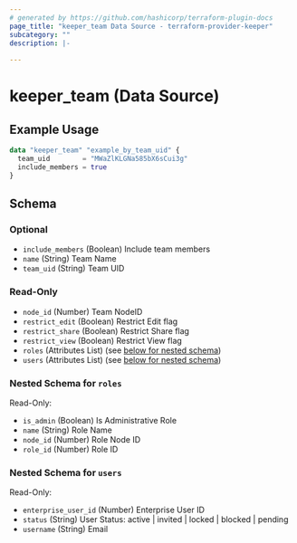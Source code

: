 ```yaml
---
# generated by https://github.com/hashicorp/terraform-plugin-docs
page_title: "keeper_team Data Source - terraform-provider-keeper"
subcategory: ""
description: |-
  
---
```


# keeper_team (Data Source)



## Example Usage

```terraform
data "keeper_team" "example_by_team_uid" {
  team_uid        = "MWaZlKLGNa585bX6sCui3g"
  include_members = true
}
```

<!-- schema generated by tfplugindocs -->
## Schema

### Optional

- `include_members` (Boolean) Include team members
- `name` (String) Team Name
- `team_uid` (String) Team UID

### Read-Only

- `node_id` (Number) Team NodeID
- `restrict_edit` (Boolean) Restrict Edit flag
- `restrict_share` (Boolean) Restrict Share flag
- `restrict_view` (Boolean) Restrict View flag
- `roles` (Attributes List) (see [below for nested schema](#nestedatt--roles))
- `users` (Attributes List) (see [below for nested schema](#nestedatt--users))

<a id="nestedatt--roles"></a>
### Nested Schema for `roles`

Read-Only:

- `is_admin` (Boolean) Is Administrative Role
- `name` (String) Role Name
- `node_id` (Number) Role Node ID
- `role_id` (Number) Role ID


<a id="nestedatt--users"></a>
### Nested Schema for `users`

Read-Only:

- `enterprise_user_id` (Number) Enterprise User ID
- `status` (String) User Status: active | invited | locked | blocked | pending
- `username` (String) Email
